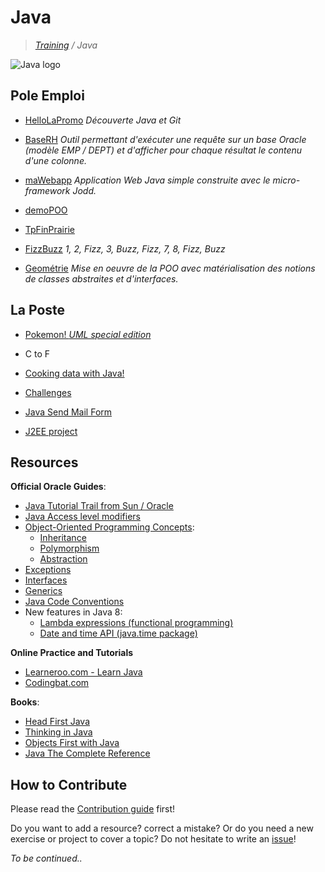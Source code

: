 # Java
>_[Training](https://github.com/simplonco/training) / Java_

![Java logo](https://upload.wikimedia.org/wikipedia/fr/thumb/2/2e/Java_Logo.svg/131px-Java_Logo.svg.png)

## Pole Emploi

* [HelloLaPromo](https://github.com/simplonco/HelloLaPromo)
  _Découverte Java et Git_

* [BaseRH](https://github.com/simplonco/BaseRH)
  _Outil permettant d'exécuter une requête sur un base Oracle (modèle EMP / DEPT) et d'afficher pour chaque résultat le contenu d'une colonne._

* [maWebapp](https://github.com/simplonco/maWebapp)
  _Application Web Java simple construite avec le micro-framework Jodd._

* [demoPOO](https://github.com/simplonco/demoPOO)

* [TpFinPrairie](https://github.com/simplonco/TpFinPrairie)

* [FizzBuzz](https://github.com/simplonco/FizzBuzz)
  _1, 2, Fizz, 3, Buzz, Fizz, 7, 8, Fizz, Buzz_

* [Geométrie](https://github.com/simplonco/geometrie)
  _Mise en oeuvre de la POO avec matérialisation des notions de classes abstraites et d'interfaces._

## La Poste

* [Pokemon! _UML special edition_](https://github.com/simplonco/catch-them-all)

* C to F

* [Cooking data with Java!](https://github.com/simplonco/java-cooking-data)

* [Challenges](https://github.com/simplonco/java-challenges)

* [Java Send Mail Form](https://github.com/simplonco/java-send-mail-form/)
 
* [J2EE project](https://github.com/simplonco/J2EE-project)


## Resources

**Official Oracle Guides**:

* [Java Tutorial Trail from Sun / Oracle](https://docs.oracle.com/javase/tutorial/index.html)
* [Java Access level modifiers](https://docs.oracle.com/javase/tutorial/java/javaOO/accesscontrol.html)
* [Object-Oriented Programming Concepts](https://docs.oracle.com/javase/tutorial/java/concepts/index.html):
    * [Inheritance](https://docs.oracle.com/javase/tutorial/java/IandI/subclasses.html)
    * [Polymorphism](https://docs.oracle.com/javase/tutorial/java/IandI/polymorphism.html)
    * [Abstraction](https://docs.oracle.com/javase/tutorial/java/IandI/abstract.html)
* [Exceptions](https://docs.oracle.com/javase/tutorial/essential/exceptions/index.html)
* [Interfaces](https://docs.oracle.com/javase/tutorial/java/IandI/createinterface.html)
* [Generics](https://docs.oracle.com/javase/tutorial/java/generics/index.html)
* [Java Code Conventions](https://www.oracle.com/technetwork/java/codeconvtoc-136057.html)
* New features in Java 8:
    * [Lambda expressions (functional programming)](https://docs.oracle.com/javase/tutorial/java/javaOO/lambdaexpressions.html)
    * [Date and time API (java.time package)](http://www.oracle.com/technetwork/articles/java/jf14-date-time-2125367.html)

**Online Practice and Tutorials**

* [Learneroo.com - Learn Java](http://www.learneroo.com)
* [Codingbat.com](http://codingbat.com/java)

**Books**:

* [Head First Java](http://www.headfirstlabs.com/books/hfjava/)
* [Thinking in Java](http://www.mindview.net/Books/TIJ/)
* [Objects First with Java](https://www.amazon.com/Objects-First-Java-Practical-Introduction/dp/0132492660)
* [Java The Complete Reference](https://www.amazon.com/gp/product/0071606300)

## How to Contribute

Please read the [Contribution guide](https://github.com/simplonco/training/blob/master/CONTRIBUTING.md) first!

Do you want to add a resource? correct a mistake? Or do you need a new exercise or project to cover a topic? Do not hesitate to write an [issue](https://github.com/simplonco/java-training/issues)!

_To be continued.._
